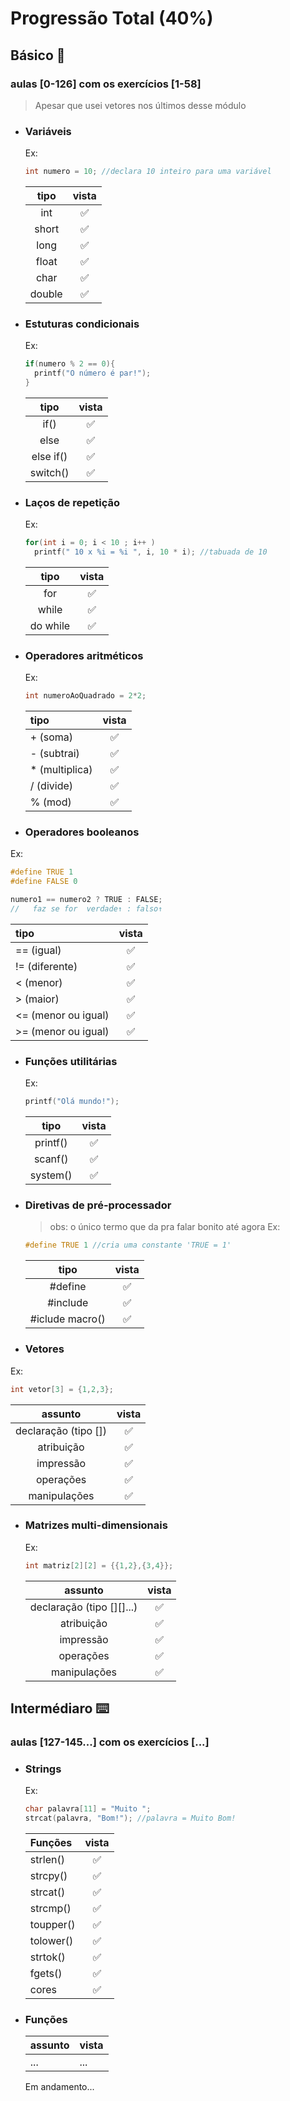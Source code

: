 # Progressão Total (40%)

## Básico 📝

### aulas [0-126] com os exercícios [1-58]

> Apesar que usei vetores nos últimos desse módulo

- ### Variáveis

  Ex:

  ```c
  int numero = 10; //declara 10 inteiro para uma variável
  ```

  |  tipo  | vista |
  | :----: | :---: |
  |  int   |  ✅   |
  | short  |  ✅   |
  |  long  |  ✅   |
  | float  |  ✅   |
  |  char  |  ✅   |
  | double |  ✅   |

- ### Estuturas condicionais

  Ex:

  ```c
  if(numero % 2 == 0){
    printf("O número é par!");
  }
  ```

  |   tipo    | vista |
  | :-------: | :---: |
  |   if()    |  ✅   |
  |   else    |  ✅   |
  | else if() |  ✅   |
  | switch()  |  ✅   |

- ### Laços de repetição

  Ex:

  ```c
  for(int i = 0; i < 10 ; i++ )
    printf(" 10 x %i = %i ", i, 10 * i); //tabuada de 10
  ```

  |   tipo   | vista |
  | :------: | :---: |
  |   for    |  ✅   |
  |  while   |  ✅   |
  | do while |  ✅   |

- ### Operadores aritméticos

  Ex:

  ```c
  int numeroAoQuadrado = 2*2;
  ```

  | tipo            | vista |
  | :-------------- | :---: |
  | + (soma)        |  ✅   |
  | \- (subtrai)    |  ✅   |
  | \* (multiplica) |  ✅   |
  | / (divide)      |  ✅   |
  | % (mod)         |  ✅   |

- ### Operadores booleanos

Ex:

```c
#define TRUE 1
#define FALSE 0

numero1 == numero2 ? TRUE : FALSE;
//   faz se for  verdade↑ : falso↑
```

| tipo                | vista |
| :------------------ | :---: |
| == (igual)          |  ✅   |
| != (diferente)      |  ✅   |
| < (menor)           |  ✅   |
| > (maior)           |  ✅   |
| <= (menor ou igual) |  ✅   |
| >= (menor ou igual) |  ✅   |

- ### Funções utilitárias

  Ex:

  ```c
  printf("Olá mundo!");
  ```

  |   tipo   | vista |
  | :------: | :---: |
  | printf() |  ✅   |
  | scanf()  |  ✅   |
  | system() |  ✅   |

- ### Diretivas de pré-processador

  > obs: o único termo que da pra falar bonito até agora
  > Ex:

  ```c
  #define TRUE 1 //cria uma constante 'TRUE = 1'
  ```

  |       tipo       | vista |
  | :--------------: | :---: |
  |     \#define     |  ✅   |
  |    \#include     |  ✅   |
  | \#iclude macro() |  ✅   |

- ### Vetores

Ex:

```c
int vetor[3] = {1,2,3};
```

|       assunto        | vista |
| :------------------: | :---: |
| declaração (tipo []) |  ✅   |
|      atribuição      |  ✅   |
|      impressão       |  ✅   |
|      operações       |  ✅   |
|     manipulações     |  ✅   |

- ### Matrizes multi-dimensionais
  Ex:
  ```c
  int matriz[2][2] = {{1,2},{3,4}};
  ```
  |          assunto          | vista |
  | :-----------------------: | :---: |
  | declaração (tipo [][]...) |  ✅   |
  |        atribuição         |  ✅   |
  |         impressão         |  ✅   |
  |         operações         |  ✅   |
  |       manipulações        |  ✅   |

## Intermédiaro ⌨️

### aulas [127-145...] com os exercícios [...]

- ### Strings
  Ex:
  ```c
  char palavra[11] = "Muito ";
  strcat(palavra, "Bom!"); //palavra = Muito Bom!
  ```
  | Funções   | vista |
  | :-------- | :---: |
  | strlen()  |  ✅   |
  | strcpy()  |  ✅   |
  | strcat()  |  ✅   |
  | strcmp()  |  ✅   |
  | toupper() |  ✅   |
  | tolower() |  ✅   |
  | strtok()  |  ✅   |
  | fgets()   |  ✅   |
  | cores     |  ✅   |
- ### Funções

  | assunto | vista |
  | ------- | ----- |
  | ...     | ...   |

  Em andamento...

